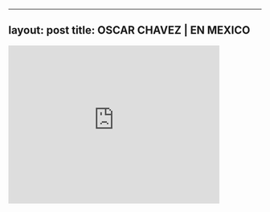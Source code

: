 

---
layout: post
title: OSCAR CHAVEZ | EN MEXICO
---


<iframe width="420" height="315" src="http://www.youtube.com/embed/L9UT1rfM6V0" frameborder="0" allowfullscreen></iframe>

